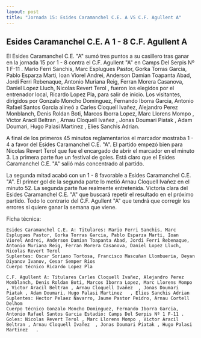 ```yaml
--- 
layout: post 
title: "Jornada 15: Esides Caramanchel C.E. A VS C.F. Agullent A"
---
```


## Esides Caramanchel C.E. A 1 - 8 C.F. Agullent A

El Esides Caramanchel C.E. "A" sumó tres puntos a su casillero tras ganar en la jornada 15 por 1 - 8 contra el C.F. Agullent "A" en Camps Del Serpis Nº 1 F-11 . Mario Ferri Sanchis, Marc Esplugues Pastor, Gorka Torras Garcia, Pablo Esparza Marti, Ioan Viorel Andrei, Anderson Damian Toapanta Abad, Jordi Ferri Rebenaque, Antonio Muriana Reig, Ferran Morera Casanova, Daniel Lopez Lluch, Nicolas Revert Terol , fueron los elegidos por el entrenador local, Ricardo Lopez Pla, para salir de inicio. Los visitantes, dirigidos por Gonzalo Moncho Dominguez, Fernando Iborra Garcia, Antonio Rafael Santos Garcia alineó a Carles Cloquell Ivañez, Alejandro Perez Monblanch, Denis Roldan Boti, Marcos Iborra Lopez, Marc Llorens Mompo , Victor Aracil Beltran , Arnau Cloquell Ivañez  , Jonas Doumari Piatak , Adam Doumari, Hugo Palasi Martinez   , Elies Sanchis Adrian. 

A final de los primeros 45 minutos reglamentarios el marcador mostraba 1 - 4 a favor del Esides Caramanchel C.E. "A". El partido empezó bien para Nicolas Revert Terol  que fue el encargado de abrir el marcador en el minuto 3. La primera parte fue un festival de goles. Está claro que el Esides Caramanchel C.E. "A" salió más concentrado al partido. 

La segunda mitad acabó con un 1 - 8 favorable a Esides Caramanchel C.E. "A". El primer gol de la segunda parte lo metió Arnau Cloquell Ivañez   en el minuto 52. La segunda parte fue realmente entretenida. Victoria clara del Esides Caramanchel C.E. "A" que buscará repetir el resultado en el próximo partido. Todo lo contrario del C.F. Agullent "A" que tendrá que corregir los errores si quiere ganar la semana que viene. 

Ficha técnica: 
    
    Esides Caramanchel C.E. A: Titulares: Mario Ferri Sanchis, Marc Esplugues Pastor, Gorka Torras Garcia, Pablo Esparza Marti, Ioan Viorel Andrei, Anderson Damian Toapanta Abad, Jordi Ferri Rebenaque, Antonio Muriana Reig, Ferran Morera Casanova, Daniel Lopez Lluch, Nicolas Revert Terol  
    Suplentes: Oscar Soriano Tortosa, Francisco Mascuñan Llombueria, Deyan Diyanov Ivanov, Cesar Semper Rios 
    Cuerpo técnico Ricardo Lopez Pla 
    
    C.F. Agullent A: Titulares Carles Cloquell Ivañez, Alejandro Perez Monblanch, Denis Roldan Boti, Marcos Iborra Lopez, Marc Llorens Mompo , Victor Aracil Beltran , Arnau Cloquell Ivañez  , Jonas Doumari Piatak , Adam Doumari, Hugo Palasi Martinez   , Elies Sanchis Adrian
    Suplentes: Hector Pelaez Navarro, Jaume Pastor Peidro, Arnau Cortell Delhom 
    Cuerpo técnico Gonzalo Moncho Dominguez, Fernando Iborra Garcia, Antonio Rafael Santos Garcia Estadio: Camps Del Serpis Nº 1 F-11 . Goles: Nicolas Revert Terol , Marc Llorens Mompo , Victor Aracil Beltran , Arnau Cloquell Ivañez  , Jonas Doumari Piatak , Hugo Palasi Martinez   .  